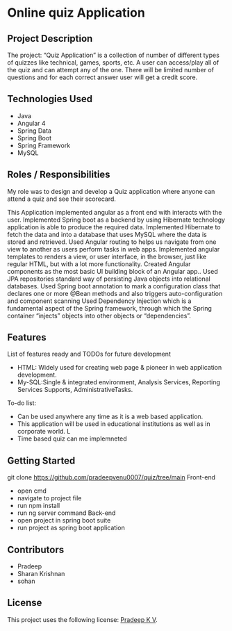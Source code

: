 

# Online quiz Application

## Project Description
The project: “Quiz Application” is a collection of number of different types of quizzes like technical, games, sports, etc. A user can access/play all of the quiz and can 
attempt any of the one. There will be limited number of questions and for each correct answer user will get a credit score.

## Technologies Used

* Java
* Angular 4
* Spring Data
* Spring Boot
* Spring Framework
* MySQL

## Roles / Responsibilities 

My role was to design and develop a Quiz application where anyone can attend a quiz and see their scorecard.

This Application implemented angular as a front end with interacts with the user.
Implemented Spring boot as a backend by using Hibernate technology application is able to produce the required data.
Implemented Hibernate to fetch the data and into a database that uses MySQL where the data is stored and retrieved.
Used Angular routing to helps us navigate from one view to another as users perform tasks in web apps.
Implemented angular templates to renders a view, or user interface, in the browser, just like regular HTML, but with a lot more functionality.
Created Angular components as the most basic UI building block of an Angular app..
Used JPA repositories standard way of persisting Java objects into relational databases.
Used Spring boot annotation to mark a configuration class that declares one or more @Bean methods and also triggers auto-configuration and component scanning
Used Dependency Injection which is a fundamental aspect of the Spring framework, through which the Spring container “injects” objects into other objects or “dependencies”.


## Features

List of features ready and TODOs for future development
* HTML: Widely used for creating web page & pioneer in web application development.
* My-SQL:Single & integrated environment, Analysis Services, Reporting Services Supports, AdministrativeTasks.

To-do list:
* Can be used anywhere any time as it is a web based application. 
* This application will be used in educational institutions as well as in corporate world. L
* Time based quiz can me implemneted

## Getting Started
 git clone https://github.com/pradeepvenu0007/quiz/tree/main
 Front-end
 * open cmd 
 * navigate to project file 
 * run npm install
 * run ng server command
 Back-end
 * open project in spring boot suite
 * run project as spring boot application

## Contributors

* Pradeep
* Sharan Krishnan
* sohan

## License

This project uses the following license: [Pradeep K V](https://github.com/pradeepvenu0007/quiz/edit/main/README.md).


